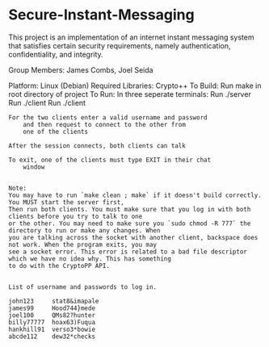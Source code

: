 # Secure-Instant-Messaging
This project is an implementation of an internet instant messaging system that satisfies certain security requirements, namely authentication, confidentiality, and integrity.

Group Members: James Combs, Joel Seida

Platform: Linux (Debian)
Required Libraries: Crypto++
To Build: Run make in root directory of project
To Run: In three seperate terminals:
	Run ./server
	Run ./client
	Run ./client

	For the two clients enter a valid username and password
		and then request to connect to the other from
		one of the clients

	After the session connects, both clients can talk

	To exit, one of the clients must type EXIT in their chat
		window

	
	Note: 
	You may have to run `make clean ; make` if it doesn't build correctly. You MUST start the server first,
	Then run both clients. You must make sure that you log in with both clients before you try to talk to one
	or the other. You may need to make sure you `sudo chmod -R 777` the directory to run or make any changes. When
	you are talking across the socket with another client, backspace does not work. When the program exits, you may
	see a socket error. This error is related to a bad file descriptor which we have no idea why. This has something
	to do with the CryptoPP API.

	
	List of username and passwords to log in.

	john123		stat8&imapale
	james99		Hood744}mede
	joel100		QMs82?hunter
	billy77777	hoax63)Fuqua
	hankhill91	verso3*bowie
	abcde112	dew32*checks
